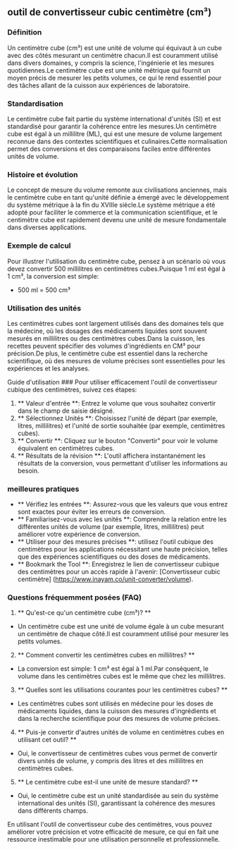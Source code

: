 ## outil de convertisseur cubic centimètre (cm³)

### Définition
Un centimètre cube (cm³) est une unité de volume qui équivaut à un cube avec des côtés mesurant un centimètre chacun.Il est couramment utilisé dans divers domaines, y compris la science, l'ingénierie et les mesures quotidiennes.Le centimètre cube est une unité métrique qui fournit un moyen précis de mesurer les petits volumes, ce qui le rend essentiel pour des tâches allant de la cuisson aux expériences de laboratoire.

### Standardisation
Le centimètre cube fait partie du système international d'unités (SI) et est standardisé pour garantir la cohérence entre les mesures.Un centimètre cube est égal à un millilitre (ML), qui est une mesure de volume largement reconnue dans des contextes scientifiques et culinaires.Cette normalisation permet des conversions et des comparaisons faciles entre différentes unités de volume.

### Histoire et évolution
Le concept de mesure du volume remonte aux civilisations anciennes, mais le centimètre cube en tant qu'unité définie a émergé avec le développement du système métrique à la fin du XVIIIe siècle.Le système métrique a été adopté pour faciliter le commerce et la communication scientifique, et le centimètre cube est rapidement devenu une unité de mesure fondamentale dans diverses applications.

### Exemple de calcul
Pour illustrer l'utilisation du centimètre cube, pensez à un scénario où vous devez convertir 500 millilitres en centimètres cubes.Puisque 1 ml est égal à 1 cm³, la conversion est simple:
- 500 ml = 500 cm³

### Utilisation des unités
Les centimètres cubes sont largement utilisés dans des domaines tels que la médecine, où les dosages des médicaments liquides sont souvent mesurés en millilitres ou des centimètres cubes.Dans la cuisson, les recettes peuvent spécifier des volumes d'ingrédients en CM³ pour précision.De plus, le centimètre cube est essentiel dans la recherche scientifique, où des mesures de volume précises sont essentielles pour les expériences et les analyses.

Guide d'utilisation ###
Pour utiliser efficacement l'outil de convertisseur cubique des centimètres, suivez ces étapes:
1. ** Valeur d'entrée **: Entrez le volume que vous souhaitez convertir dans le champ de saisie désigné.
2. ** Sélectionnez Unités **: Choisissez l'unité de départ (par exemple, litres, millilitres) et l'unité de sortie souhaitée (par exemple, centimètres cubes).
3. ** Convertir **: Cliquez sur le bouton "Convertir" pour voir le volume équivalent en centimètres cubes.
4. ** Résultats de la révision **: L'outil affichera instantanément les résultats de la conversion, vous permettant d'utiliser les informations au besoin.

### meilleures pratiques
- ** Vérifiez les entrées **: Assurez-vous que les valeurs que vous entrez sont exactes pour éviter les erreurs de conversion.
- ** Familiarisez-vous avec les unités **: Comprendre la relation entre les différentes unités de volume (par exemple, litres, millilitres) peut améliorer votre expérience de conversion.
- ** Utiliser pour des mesures précises **: utilisez l'outil cubique des centimètres pour les applications nécessitant une haute précision, telles que des expériences scientifiques ou des doses de médicaments.
- ** Bookmark the Tool **: Enregistrez le lien de convertisseur cubique des centimètres pour un accès rapide à l'avenir: [Convertisseur cubic centimètre] (https://www.inayam.co/unit-converter/volume).

### Questions fréquemment posées (FAQ)

1. ** Qu'est-ce qu'un centimètre cube (cm³)? **
- Un centimètre cube est une unité de volume égale à un cube mesurant un centimètre de chaque côté.Il est couramment utilisé pour mesurer les petits volumes.

2. ** Comment convertir les centimètres cubes en millilitres? **
- La conversion est simple: 1 cm³ est égal à 1 ml.Par conséquent, le volume dans les centimètres cubes est le même que chez les millilitres.

3. ** Quelles sont les utilisations courantes pour les centimètres cubes? **
- Les centimètres cubes sont utilisés en médecine pour les doses de médicaments liquides, dans la cuisson des mesures d'ingrédients et dans la recherche scientifique pour des mesures de volume précises.

4. ** Puis-je convertir d'autres unités de volume en centimètres cubes en utilisant cet outil? **
- Oui, le convertisseur de centimètres cubes vous permet de convertir divers unités de volume, y compris des litres et des millilitres en centimètres cubes.

5. ** Le centimètre cube est-il une unité de mesure standard? **
- Oui, le centimètre cube est un unité standardisée au sein du système international des unités (SI), garantissant la cohérence des mesures dans différents champs.

En utilisant l'outil de convertisseur cube des centimètres, vous pouvez améliorer votre précision et votre efficacité de mesure, ce qui en fait une ressource inestimable pour une utilisation personnelle et professionnelle.